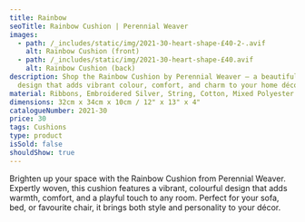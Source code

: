 ```yaml
---
title: Rainbow
seoTitle: Rainbow Cushion | Perennial Weaver
images:
  - path: /_includes/static/img/2021-30-heart-shape-£40-2-.avif
    alt: Rainbow Cushion (front)
  - path: /_includes/static/img/2021-30-heart-shape-£40.avif
    alt: Rainbow Cushion (back)
description: Shop the Rainbow Cushion by Perennial Weaver – a beautifully woven
  design that adds vibrant colour, comfort, and charm to your home décor.
material: Ribbons, Embroidered Silver, String, Cotton, Mixed Polyester Filling
dimensions: 32cm x 34cm x 10cm / 12" x 13" x 4"
catalogueNumber: 2021-30
price: 30
tags: Cushions
type: product
isSold: false
shouldShow: true
---
```

Brighten up your space with the Rainbow Cushion from Perennial Weaver. Expertly woven, this cushion features a vibrant, colourful design that adds warmth, comfort, and a playful touch to any room. Perfect for your sofa, bed, or favourite chair, it brings both style and personality to your décor.
